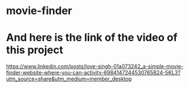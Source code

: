 # movie-finder

# And here is the link of the video of this project
  https://www.linkedin.com/posts/love-singh-01a073242_a-simple-movie-finder-website-where-you-can-activity-6984147244530765824-5KL3?utm_source=share&utm_medium=member_desktop


